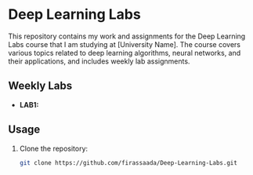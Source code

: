 # Deep Learning Labs

This repository contains my work and assignments for the Deep Learning Labs course that I am studying at [University Name]. The course covers various topics related to deep learning algorithms, neural networks, and their applications, and includes weekly lab assignments.

## Weekly Labs
- **LAB1:** 

## Usage
1. Clone the repository:
   ```bash
   git clone https://github.com/firassaada/Deep-Learning-Labs.git
